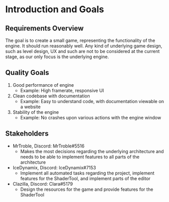 # Introduction and Goals

## Requirements Overview

The goal is to create a small game, representing the functionality of
the engine. It should run reasonably well. Any kind of underlying game
design, such as level design, UX and such are not to be considered at
the current stage, as our only focus is the underlying engine.

## Quality Goals

1. Good performance of engine
    - Example: High framerate, responsive UI
2. Clean codebase with documentation
    - Example: Easy to understand code, with documentation viewable on a website
3. Stability of the engine
    - Example: No crashes upon various actions with the engine window

## Stakeholders

- MrTroble, Discord: MrTroble#5516
    - Makes the most decisions regarding the underlying architecture and needs to be able to implement features to all parts of the architecture
- IceDynamix, Discord: IceDynamix#7153
    - Implement all automated tasks regarding the project, implement features for the ShaderTool, and implement parts of the editor
- Clazilla, Discord: Clara#5179
    - Design the resources for the game and provide features for the ShaderTool
